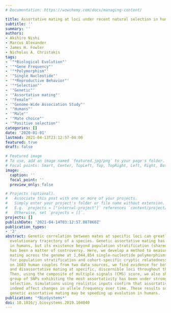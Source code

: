 ```yaml
---
# Documentation: https://wowchemy.com/docs/managing-content/

title: Assortative mating at loci under recent natural selection in humans.
subtitle: ''
summary: ''
authors:
- Akihiro Nishi
- Marcus Alexander
- James H. Fowler
- Nicholas A. Christakis
tags:
- '"*Biological Evolution"'
- '"*Gene Frequency"'
- '"*Polymorphism"'
- '"Single Nucleotide"'
- '"*Reproductive Behavior"'
- '"*Selection"'
- '"Genetic"'
- '"Assortative mating"'
- '"Female"'
- '"Genome-Wide Association Study"'
- '"Humans"'
- '"Male"'
- '"Mate choice"'
- '"Positive selection"'
categories: []
date: '2020-01-01'
lastmod: 2021-04-13T23:12:57-04:00
featured: true
draft: false

# Featured image
# To use, add an image named `featured.jpg/png` to your page's folder.
# Focal points: Smart, Center, TopLeft, Top, TopRight, Left, Right, BottomLeft, Bottom, BottomRight.
image:
  caption: ''
  focal_point: ''
  preview_only: false

# Projects (optional).
#   Associate this post with one or more of your projects.
#   Simply enter your project's folder or file name without extension.
#   E.g. `projects = ["internal-project"]` references `content/project/deep-learning/index.md`.
#   Otherwise, set `projects = []`.
projects: []
publishDate: '2021-04-14T03:12:57.087860Z'
publication_types:
- '2'
abstract: Genetic correlation between mates at specific loci can greatly alter the
  evolutionary trajectory of a species. Genetic assortative mating has been documented
  in humans, but its existence beyond population stratification (shared ancestry)
  has been a matter of controversy. Here, we develop a method to measure assortative
  mating across the genome at 1,044,854 single-nucleotide polymorphisms (SNPs), controlling
  for population stratification and cohort-specific cryptic relatedness. Using data
  on 1683 human couples from two data sources, we find evidence for both assortative
  and disassortative mating at specific, discernible loci throughout the entire genome.
  Then, using the composite of multiple signals (CMS) score, we also show that the
  group of SNPs exhibiting the most assortativity has been under stronger recent positive
  selection. Simulations using realistic inputs confirm that assortative mating might
  indeed affect changes in allele frequency over time. These results suggest that
  genetic assortative mating may be speeding up evolution in humans.
publication: '*BioSystems*'
doi: 10.1016/j.biosystems.2019.104040
---
```

